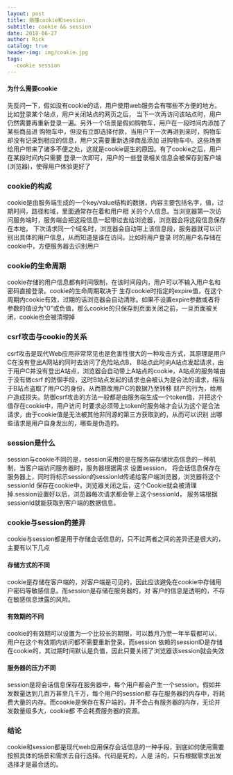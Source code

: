 ```yaml
---
layout: post
title: 搞懂cookie和session
subtitle: cookie && session
date: 2018-06-27
author: Rick
catalog: true
header-img: img/cookie.jpg
tags:
  -cookie session
---
```


#### 为什么需要cookie
先反问一下，假如没有cookie的话，用户使用web服务会有哪些不方便的地方。比如登录某个站点，用户关闭站点的网页之后，
当下一次再访问该站点时，用户仍然需要再重新登录一遍。另外一个场景是假如购物车，用户在一段时间内添加了某些商品进
购物车中，但没有立即选择付款，当用户下一次再进到来时，购物车却没有记录到相应的信息，用户又需要重新选择商品添加
进购物车中。这些场景给用户带来了诸多不便之处，这就是cookie诞生的原因。有了cookie之后，用户在某段时间内只需要
登录一次即可，用户的一些登录相关信息会被保存到客户端(浏览器)，使得用户体验更好了

### cookie的构成
cookie是由服务端生成的一个key/value结构的数据，内容主要包括名字，值，过期时间，路径和域，里面通常存在着和用户相
关的个人信息。当浏览器第一次访问服务端时，服务端会把这段信息一起带过去给浏览器，浏览器会将这段信息保存在本地，
下次请求同一个域名时，浏览器会自动带上该信息段，服务器就可以识别出具体的用户信息，从而知道是谁在访问。比如将用户登录
时的用户名存储在cookie中，方便服务器去识别用户

### cookie的生命周期
cookie存储的用户信息都有时间限制，在该时间段内，用户可以不输入用户名和密码直接登录。cookie的生命周期取决于
生存cookie时指定的expire值，在这个周期内cookie有效，过期的话浏览器会自动清除。如果不设置expire参数或者将
参数的值设为"0"或负值，那么cookie的只保存到页面关闭之前，一旦页面被关闭，cookie也会被清理掉

### csrf攻击与cookie的关系
csrf攻击是现代Web应用非常常见也是危害性很大的一种攻击方式，其原理是用户C在没有登出A网站的同时去访问了危险站点B，
B站点此时向A站点发起请求，由于用户C并没有登出A站点，浏览器会自动带上A站点的cookie，A站点的服务端由于没有做csrf
的防御手段，这时B站点发起的请求也会被认为是合法的请求，相当于B站点盗取了用户C的身份，从而篡改用户C的数据乃至转移
财产的行为，给用户造成损失。防御csrf攻击的方法一般都是由服务端生成一个token值，并把这个值存在cookie中，用户访问
时要求必须带上token时服务端才会认为这个是合法请求，由于cookie值是无法被其他非同源的第三方获取到的，从而可以识别
出哪些请求是用户自身发出的，哪些是伪造的。

### session是什么
session与cookie不同的是，session采用的是在服务端存储状态信息的一种机制，当客户端访问服务器时，服务器根据需求
设置session， 将会话信息保存在服务器上，同时将标示session的sessionId传递给客户端浏览器，浏览器将这个sessionId
保存在cookie中，浏览器关闭之后，这个Cookie就会被清理掉.session设置好以后，浏览器每次请求都会带上这个sessionId，
服务端根据sessionId就能获取到客户端的数据信息。

### cookie与session的差异
cookie与session都是用于存储会话信息的，只不过两者之间的差异还是很大的， 主要有以下几点

#### 存储方式的不同
cookie是存储在客户端的，对客户端是可见的，因此应该避免在cookie中存储用户密码等敏感信息。而session是存储在服务器的，对
客户的信息是透明的，不存在敏感信息泄露的风险。

#### 有效期的不同
cookie的有效期可以设置为一个比较长的期限，可以数月乃至一年半载都可以，用户在这个有效期内访问都不需要重新登录。而session
依赖的sessionID是存储在cookie的，其过期时间默认是负值，因此只要关闭了浏览器该session就会失效

#### 服务器的压力不同
session是将会话信息保存在服务器中，每个用户都会产生一个session。假如并发数量达到几百万甚至几千万，每个用户的session都
存在服务器的内存中，将耗费大量的内存。而cookie是保存在客户端的，并不会占有服务器的内存，无论并发数量级多大，cookie都
不会耗费服务器的资源。

### 结论
cookie和session都是现代web应用保存会话信息的一种手段，到底如何使用需要按照具体的场景和需求去自行选择。代码是死的，人是
活的，只有根据需求出发选择才是最合适的。
